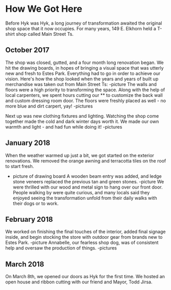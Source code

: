 # How We Got Here 

Before Hyk was Hyk, a long journey of transformation awaited the original shop space that it now occupies. For many years, 149 E. Elkhorn held a T-shirt shop called Main Street Ts. 
## October 2017
The shop was closed, gutted, and a four month long renovation began. 
We hit the drawing boards, in hopes of bringing a visual space that was utterly new and fresh to Estes Park. Everything had to go in order to achieve our vision. Here's how the shop looked when the years and years of built up merchandise was taken out from Main Street Ts:
-picture
The walls and floors were a high priority to transforming the space. Along with the help of local carpenters, we spent hours cutting our ** to customize the back wall and custom dressing room door. The floors were freshly placed as well - no more blue and dirt carpert, yay!
-pictures

Next up was new clothing fixtures and lighting. Watching the shop come together made the cold and dark winter days worth it. We made our own warmth and light - and had fun while doing it!
-pictures

## January 2018
When the weather warmed up just a bit, we got started on the exterior renovations. We removed the orange awning and terracotta tiles on the roof to start fresh.
- picture of drawing board
A wooden beam entry was added, and ledge stone veneers replaced the previous tan and green stones. 
-picture 
We were thrilled with our wood and metal sign to hang over our front door. People walking by were quite curious, and many locals said they enjoyed seeing the transformation unfold from their daily walks with their dogs or to work. 

## February 2018
We worked on finishing the final touches of the interior, added final signage inside, and begin stocking the store with outdoor gear from brands new to Estes Park.
-picture 
Annabelle, our fearless shop dog, was of consistent help and oversaw the production of things. 
-pictures

## March 2018
On March 8th, we opened our doors as Hyk for the first time. We hosted an open house and ribbon cutting with our friend and Mayor, Todd Jirsa. 
